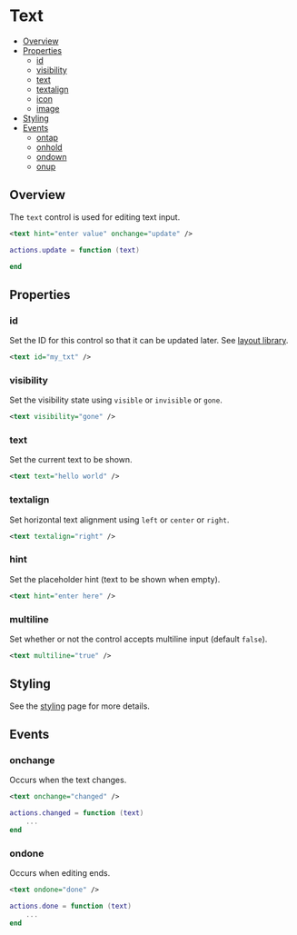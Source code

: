 ﻿
# Text
* [Overview](#overview)
* [Properties](#properties)
	* [id](#id)
	* [visibility](#visibility)
	* [text](#text)
	* [textalign](#textalign)
	* [icon](#icon)
	* [image](#image)
* [Styling](#styling)
* [Events](#events)
	* [ontap](#ontap)
	* [onhold](#onhold)
	* [ondown](#ondown)
	* [onup](#onup)



## Overview
The ``text`` control is used for editing text input.

````xml
<text hint="enter value" onchange="update" />
````

````lua
actions.update = function (text)

end
````



## Properties



### id
Set the ID for this control so that it can be updated later. See [layout library](/libs/layout.md).

````xml
<text id="my_txt" />
````



### visibility
Set the visibility state using ``visible`` or ``invisible`` or ``gone``.

````xml
<text visibility="gone" />
````



### text
Set the current text to be shown.

````xml
<text text="hello world" />
````



### textalign
Set horizontal text alignment using ``left`` or ``center`` or ``right``.

````xml
<text textalign="right" />
````



### hint
Set the placeholder hint (text to be shown when empty).

````xml
<text hint="enter here" />
````



### multiline
Set whether or not the control accepts multiline input (default ``false``).

````xml
<text multiline="true" />
````



## Styling
See the [styling](styling.md) page for more details.



## Events



### onchange
Occurs when the text changes.

````xml
<text onchange="changed" />
````

````lua
actions.changed = function (text)
    ...
end
````



### ondone
Occurs when editing ends.

````xml
<text ondone="done" />
````

````lua
actions.done = function (text)
    ...
end
````


